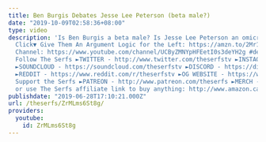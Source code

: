 ```yaml
---
title: Ben Burgis Debates Jesse Lee Peterson (beta male?)
date: "2019-10-09T02:58:36+08:00"
type: video
description: 'Is Ben Burgis a beta male? Is Jesse Lee Peterson an omicron male? Amazin
  Click▼ Give Them An Argument Logic for the Left: https://amzn.to/2Mr1vc1 Ben Burgis
  Channel: https://www.youtube.com/channel/UCByZMNYpHFEetI0s3deYH2g #debate#jesseleepeterson#amazin
  Follow The Serfs ►TWITTER - http://www.twitter.com/theserfstv ►INSTAGRAM - https://www.instagram.com/theserfstv
  ►SOUNDCLOUD - https://soundcloud.com/theserfstv ►DISCORD - https://discord.gg/BztHb9M
  ►REDDIT - https://www.reddit.com/r/theserfstv ►OG WEBSITE - https://www.weareserfs.com
  Support the Serfs ►PATREON - http://www.patreon.com/theserfs ►MERCH - https://teespring.com/stores/the-serfs-capitalist-shill
  or use The Serfs affiliate link to buy anything: http://www.amazon.ca/?tag=marxcapital-20'
publishdate: "2019-06-28T17:10:21.000Z"
url: /theserfs/ZrMLms6St8g/
providers:
  youtube:
    id: ZrMLms6St8g
---
```


